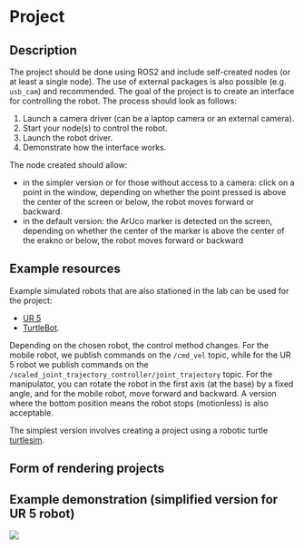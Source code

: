 # Project

## Description

The project should be done using ROS2 and include self-created nodes (or at least a single node). The use of external packages is also possible (e.g. `usb_cam`) and recommended. The goal of the project is to create an interface for controlling the robot. The process should look as follows:

1. Launch a camera driver (can be a laptop camera or an external camera).
2. Start your node(s) to control the robot.
3. Launch the robot driver.
4. Demonstrate how the interface works.

The node created should allow:

* in the simpler version or for those without access to a camera: click on a point in the window, depending on whether the point pressed is above the center of the screen or below, the robot moves forward or backward.
* in the default version: the ArUco marker is detected on the screen, depending on whether the center of the marker is above the center of the erakno or below, the robot moves forward or backward

## Example resources

 Example simulated robots that are also stationed in the lab can be used for the project:

* [UR 5](https://github.com/UniversalRobots/Universal_Robots_ROS2_Driver)
* [TurtleBot](https://emanual.robotis.com/docs/en/platform/turtlebot3/simulation/).

 Depending on the chosen robot, the control method changes. For the mobile robot, we publish commands on the `/cmd_vel` topic, while for the UR 5 robot we publish commands on the `/scaled_joint_trajectory_controller/joint_trajectory` topic. For the manipulator, you can rotate the robot in the first axis (at the base) by a fixed angle, and for the mobile robot, move forward and backward. A version where the bottom position means the robot stops (motionless) is also acceptable.

 The simplest version involves creating a project using a robotic turtle [turtlesim](https://docs.ros.org/en/humble/Tutorials/Beginner-CLI-Tools/Introducing-Turtlesim/Introducing-Turtlesim.html#).

## Form of rendering projects

## Example demonstration (simplified version for UR 5 robot)

![](_resources/project/demo.gif)
